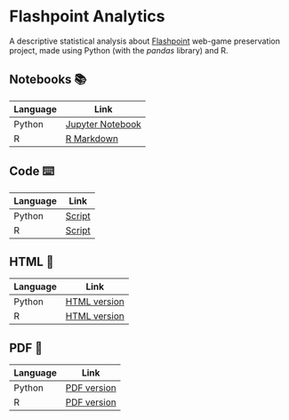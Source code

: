 # Flashpoint Analytics
A descriptive statistical analysis about [Flashpoint](https://bluemaxima.org/flashpoint/) web-game preservation project, made using Python (with the *pandas* library) and R.


## Notebooks :books: 

| Language | Link                                                                                                                      |
|----------|---------------------------------------------------------------------------------------------------------------------------|
| Python   | [Jupyter Notebook](https://github.com/giovanni-cutri/flashpoint-analytics/blob/main/notebooks/flashpoint_analytics.ipynb) |
| R        | [R Markdown](https://github.com/giovanni-cutri/flashpoint-analytics/blob/main/notebooks/flashpoint_analytics.Rmd)         |


## Code :keyboard: 

| Language | Link                                                                                                    |
|----------|---------------------------------------------------------------------------------------------------------|
| Python   | [Script](https://github.com/giovanni-cutri/flashpoint-analytics/blob/main/code/flashpoint_analytics.py) |
| R        | [Script](https://github.com/giovanni-cutri/flashpoint-analytics/blob/main/code/flashpoint_analytics.R)  |


## HTML :scroll:

| Language | Link                                                                                                                   |
|----------|------------------------------------------------------------------------------------------------------------------------|
| Python   | [HTML version](https://github.com/giovanni-cutri/flashpoint-analytics/blob/main/html/flashpoint_analytics_python.html) |
| R        | [HTML version](https://github.com/giovanni-cutri/flashpoint-analytics/blob/main/html/flashpoint_analytics_r.html)      |


## PDF :book:

| Language | Link                                                                                                                |
|----------|---------------------------------------------------------------------------------------------------------------------|
| Python   | [PDF version](https://github.com/giovanni-cutri/flashpoint-analytics/blob/main/pdf/flashpoint_analytics_python.pdf) |
| R        | [PDF version](https://github.com/giovanni-cutri/flashpoint-analytics/blob/main/pdf/flashpoint_analytics_r.pdf)      |
